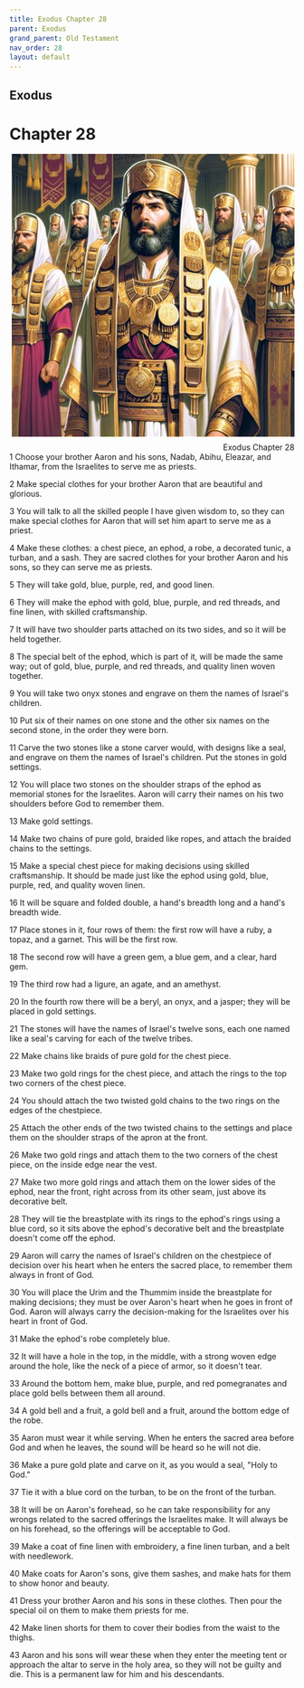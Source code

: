 ```yaml
---
title: Exodus Chapter 28
parent: Exodus
grand_parent: Old Testament
nav_order: 28
layout: default
---
```


## Exodus

# Chapter 28

<div style="clear: both; text-align: right;">
    <img src="/assets/Image/Exodus/500/28.jpg" alt="Exodus Chapter 28" class="chapter-image" style="max-width: 100%; height: auto; float: right; margin: 0 0 10px 10px; padding-left: 10%;">
    <figcaption style="font-size: 14px;">Exodus Chapter 28</figcaption>
</div>
1 Choose your brother Aaron and his sons, Nadab, Abihu, Eleazar, and Ithamar, from the Israelites to serve me as priests.

2 Make special clothes for your brother Aaron that are beautiful and glorious.

3 You will talk to all the skilled people I have given wisdom to, so they can make special clothes for Aaron that will set him apart to serve me as a priest.

4 Make these clothes: a chest piece, an ephod, a robe, a decorated tunic, a turban, and a sash. They are sacred clothes for your brother Aaron and his sons, so they can serve me as priests.

5 They will take gold, blue, purple, red, and good linen.

6 They will make the ephod with gold, blue, purple, and red threads, and fine linen, with skilled craftsmanship.

7 It will have two shoulder parts attached on its two sides, and so it will be held together.

8 The special belt of the ephod, which is part of it, will be made the same way; out of gold, blue, purple, and red threads, and quality linen woven together.

9 You will take two onyx stones and engrave on them the names of Israel's children.

10 Put six of their names on one stone and the other six names on the second stone, in the order they were born.

11 Carve the two stones like a stone carver would, with designs like a seal, and engrave on them the names of Israel's children. Put the stones in gold settings.

12 You will place two stones on the shoulder straps of the ephod as memorial stones for the Israelites. Aaron will carry their names on his two shoulders before God to remember them.

13 Make gold settings.

14 Make two chains of pure gold, braided like ropes, and attach the braided chains to the settings.

15 Make a special chest piece for making decisions using skilled craftsmanship. It should be made just like the ephod using gold, blue, purple, red, and quality woven linen.

16 It will be square and folded double, a hand's breadth long and a hand's breadth wide.

17 Place stones in it, four rows of them: the first row will have a ruby, a topaz, and a garnet. This will be the first row.

18 The second row will have a green gem, a blue gem, and a clear, hard gem.

19 The third row had a ligure, an agate, and an amethyst.

20 In the fourth row there will be a beryl, an onyx, and a jasper; they will be placed in gold settings.

21 The stones will have the names of Israel's twelve sons, each one named like a seal's carving for each of the twelve tribes.

22 Make chains like braids of pure gold for the chest piece.

23 Make two gold rings for the chest piece, and attach the rings to the top two corners of the chest piece.

24 You should attach the two twisted gold chains to the two rings on the edges of the chestpiece.

25 Attach the other ends of the two twisted chains to the settings and place them on the shoulder straps of the apron at the front.

26 Make two gold rings and attach them to the two corners of the chest piece, on the inside edge near the vest.

27 Make two more gold rings and attach them on the lower sides of the ephod, near the front, right across from its other seam, just above its decorative belt.

28 They will tie the breastplate with its rings to the ephod's rings using a blue cord, so it sits above the ephod's decorative belt and the breastplate doesn't come off the ephod.

29 Aaron will carry the names of Israel's children on the chestpiece of decision over his heart when he enters the sacred place, to remember them always in front of God.

30 You will place the Urim and the Thummim inside the breastplate for making decisions; they must be over Aaron's heart when he goes in front of God. Aaron will always carry the decision-making for the Israelites over his heart in front of God.

31 Make the ephod's robe completely blue.

32 It will have a hole in the top, in the middle, with a strong woven edge around the hole, like the neck of a piece of armor, so it doesn't tear.

33 Around the bottom hem, make blue, purple, and red pomegranates and place gold bells between them all around.

34 A gold bell and a fruit, a gold bell and a fruit, around the bottom edge of the robe.

35 Aaron must wear it while serving. When he enters the sacred area before God and when he leaves, the sound will be heard so he will not die.

36 Make a pure gold plate and carve on it, as you would a seal, "Holy to God."

37 Tie it with a blue cord on the turban, to be on the front of the turban.

38 It will be on Aaron's forehead, so he can take responsibility for any wrongs related to the sacred offerings the Israelites make. It will always be on his forehead, so the offerings will be acceptable to God.

39 Make a coat of fine linen with embroidery, a fine linen turban, and a belt with needlework.

40 Make coats for Aaron's sons, give them sashes, and make hats for them to show honor and beauty.

41 Dress your brother Aaron and his sons in these clothes. Then pour the special oil on them to make them priests for me.

42 Make linen shorts for them to cover their bodies from the waist to the thighs.

43 Aaron and his sons will wear these when they enter the meeting tent or approach the altar to serve in the holy area, so they will not be guilty and die. This is a permanent law for him and his descendants.


